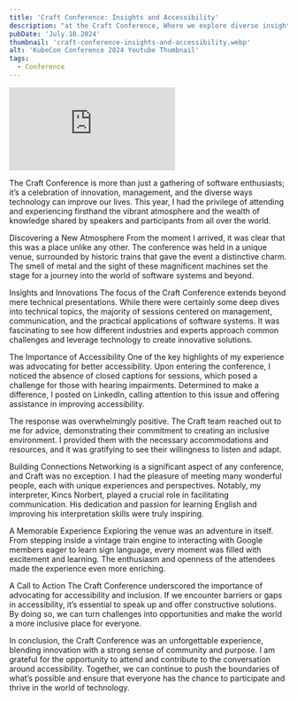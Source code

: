 ```yaml
---
title: 'Craft Conference: Insights and Accessibility'
description: "at the Craft Conference, Where we explore diverse insights and innovations in software systems. Discover the importance of effective communication, meet wonderful new people, and learn about our efforts to promote accessibility and inclusion. exploring steam locomotive trains at the Hungarian Railway Museum."
pubDate: 'July.10.2024'
thumbnail: 'craft-conference-insights-and-accessibility.webp'
alt: 'KubeCon Conference 2024 Youtube Thumbnail'
tags: 
  - Conference
---
```


<iframe 
  class="youtube-frame"
  src="https://www.youtube.com/embed/kTL6dhpHu3Q?si=um17bDzF9kWE250K"
  title="YouTube video player" 
  frameborder="0"
  allow="accelerometer; autoplay; clipboard-write; encrypted-media; gyroscope; picture-in-picture; web-share"
  referrerpolicy="strict-origin-when-cross-origin"
  allowfullscreen>
</iframe>

The Craft Conference is more than just a gathering of software enthusiasts; it’s a celebration of innovation, management, and the diverse ways technology can improve our lives. This year, I had the privilege of attending and experiencing firsthand the vibrant atmosphere and the wealth of knowledge shared by speakers and participants from all over the world.

Discovering a New Atmosphere
From the moment I arrived, it was clear that this was a place unlike any other. The conference was held in a unique venue, surrounded by historic trains that gave the event a distinctive charm. The smell of metal and the sight of these magnificent machines set the stage for a journey into the world of software systems and beyond.

Insights and Innovations
The focus of the Craft Conference extends beyond mere technical presentations. While there were certainly some deep dives into technical topics, the majority of sessions centered on management, communication, and the practical applications of software systems. It was fascinating to see how different industries and experts approach common challenges and leverage technology to create innovative solutions.

The Importance of Accessibility
One of the key highlights of my experience was advocating for better accessibility. Upon entering the conference, I noticed the absence of closed captions for sessions, which posed a challenge for those with hearing impairments. Determined to make a difference, I posted on LinkedIn, calling attention to this issue and offering assistance in improving accessibility.

The response was overwhelmingly positive. The Craft team reached out to me for advice, demonstrating their commitment to creating an inclusive environment. I provided them with the necessary accommodations and resources, and it was gratifying to see their willingness to listen and adapt.

Building Connections
Networking is a significant aspect of any conference, and Craft was no exception. I had the pleasure of meeting many wonderful people, each with unique experiences and perspectives. Notably, my interpreter, Kincs Norbert, played a crucial role in facilitating communication. His dedication and passion for learning English and improving his interpretation skills were truly inspiring.

A Memorable Experience
Exploring the venue was an adventure in itself. From stepping inside a vintage train engine to interacting with Google members eager to learn sign language, every moment was filled with excitement and learning. The enthusiasm and openness of the attendees made the experience even more enriching.

A Call to Action
The Craft Conference underscored the importance of advocating for accessibility and inclusion. If we encounter barriers or gaps in accessibility, it’s essential to speak up and offer constructive solutions. By doing so, we can turn challenges into opportunities and make the world a more inclusive place for everyone.

In conclusion, the Craft Conference was an unforgettable experience, blending innovation with a strong sense of community and purpose. I am grateful for the opportunity to attend and contribute to the conversation around accessibility. Together, we can continue to push the boundaries of what’s possible and ensure that everyone has the chance to participate and thrive in the world of technology.